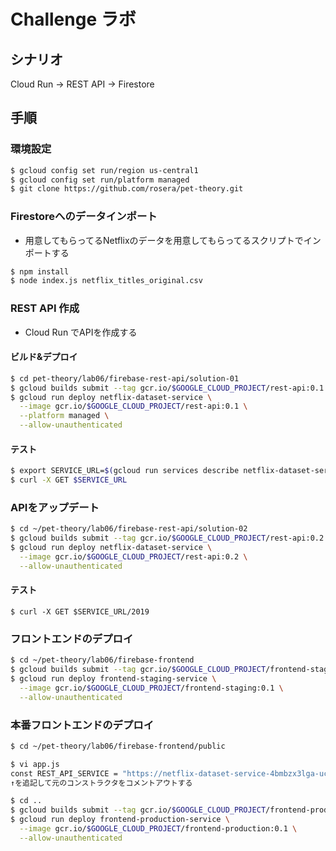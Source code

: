 # Challenge ラボ

## シナリオ

Cloud Run → REST API → Firestore

## 手順

### 環境設定

```sh
$ gcloud config set run/region us-central1
$ gcloud config set run/platform managed
$ git clone https://github.com/rosera/pet-theory.git
```

### Firestoreへのデータインポート

- 用意してもらってるNetflixのデータを用意してもらってるスクリプトでインポートする

```sh
$ npm install
$ node index.js netflix_titles_original.csv
```

### REST API 作成

- Cloud Run でAPIを作成する

#### ビルド&デプロイ

```sh
$ cd pet-theory/lab06/firebase-rest-api/solution-01
$ gcloud builds submit --tag gcr.io/$GOOGLE_CLOUD_PROJECT/rest-api:0.1
$ gcloud run deploy netflix-dataset-service \
  --image gcr.io/$GOOGLE_CLOUD_PROJECT/rest-api:0.1 \
  --platform managed \
  --allow-unauthenticated
```

#### テスト

```sh
$ export SERVICE_URL=$(gcloud run services describe netflix-dataset-service --format "value(status.url)")
$ curl -X GET $SERVICE_URL
```

### APIをアップデート

```sh
$ cd ~/pet-theory/lab06/firebase-rest-api/solution-02
$ gcloud builds submit --tag gcr.io/$GOOGLE_CLOUD_PROJECT/rest-api:0.2
$ gcloud run deploy netflix-dataset-service \
  --image gcr.io/$GOOGLE_CLOUD_PROJECT/rest-api:0.2 \
  --allow-unauthenticated
```

#### テスト

```
$ curl -X GET $SERVICE_URL/2019
```

### フロントエンドのデプロイ

```sh
$ cd ~/pet-theory/lab06/firebase-frontend
$ gcloud builds submit --tag gcr.io/$GOOGLE_CLOUD_PROJECT/frontend-staging:0.1
$ gcloud run deploy frontend-staging-service \
  --image gcr.io/$GOOGLE_CLOUD_PROJECT/frontend-staging:0.1 \
  --allow-unauthenticated
```

### 本番フロントエンドのデプロイ

```sh
$ cd ~/pet-theory/lab06/firebase-frontend/public

$ vi app.js
const REST_API_SERVICE = "https://netflix-dataset-service-4bmbzx3lga-uc.a.run.app/2020"
↑を追記して元のコンストラクタをコメントアウトする

$ cd ..
$ gcloud builds submit --tag gcr.io/$GOOGLE_CLOUD_PROJECT/frontend-production:0.1
$ gcloud run deploy frontend-production-service \
  --image gcr.io/$GOOGLE_CLOUD_PROJECT/frontend-production:0.1 \
  --allow-unauthenticated
```